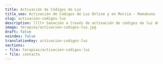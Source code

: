 ```yaml
---
title: Activación de Códigos de Luz
title_seo: Activación de Códigos de Luz Online y en Murcia - Mamakuna
slug: activacion-codigos-luz
description: llll➤ Sanación a través de activación de códigos de luz de espacios y cuerpos ✅ por Afree.
image: terapias/activacion-codigos-luz.jpg
draft: false
noindex: false
translationKey: activacion-codigos-luz
sections:
- file: terapias/activacion-codigos-luz
- file: contacto
---
```

